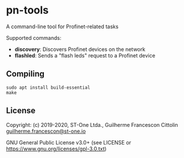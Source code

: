 # pn-tools

A command-line tool for Profinet-related tasks

Supported commands:
 - **discovery**: Discovers Profinet devices on the network
 - **flashled**: Sends a "flash leds" request to a Profinet device

## Compiling

    sudo apt install build-essential
    make

## License

Copyright: (c) 2019-2020, ST-One Ltda., Guilherme Francescon Cittolin <guilherme.francescon@st-one.io>

GNU General Public License v3.0+ (see LICENSE or https://www.gnu.org/licenses/gpl-3.0.txt)